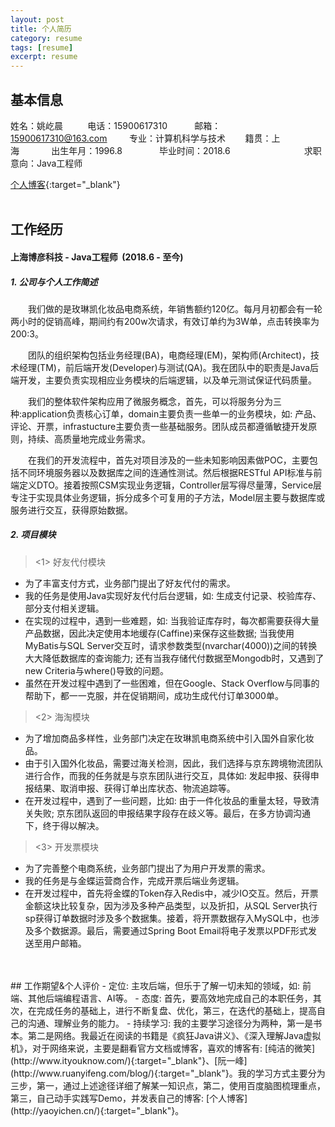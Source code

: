 ```yaml
---
layout: post
title: 个人简历
category: resume
tags: [resume]
excerpt: resume
---
```

## 基本信息
姓名：姚屹晨&nbsp;&nbsp;&nbsp;&nbsp;&nbsp;&nbsp;&nbsp;&nbsp;&nbsp;&nbsp;电话：15900617310&nbsp;&nbsp;&nbsp;&nbsp;&nbsp;&nbsp;&nbsp;&nbsp;&nbsp;&nbsp;&nbsp;邮箱：15900617310@163.com&nbsp;&nbsp;&nbsp;&nbsp;&nbsp;&nbsp;&nbsp;&nbsp;&nbsp;专业：计算机科学与技术&nbsp;&nbsp;&nbsp;&nbsp;&nbsp;&nbsp;&nbsp; 籍贯：上海&nbsp;&nbsp;&nbsp;&nbsp;&nbsp;&nbsp;&nbsp;&nbsp;&nbsp;&nbsp;&nbsp;&nbsp;&nbsp;出生年月：1996.8&nbsp;&nbsp;&nbsp;&nbsp;&nbsp;&nbsp;&nbsp;&nbsp;&nbsp;&nbsp;&nbsp;&nbsp;&nbsp;&nbsp; 毕业时间：2018.6&nbsp;&nbsp;&nbsp;&nbsp;&nbsp;&nbsp;&nbsp;&nbsp;&nbsp;&nbsp;&nbsp;&nbsp;&nbsp;&nbsp;&nbsp;&nbsp;&nbsp;&nbsp;&nbsp;&nbsp;&nbsp;&nbsp;&nbsp;&nbsp;&nbsp;&nbsp;&nbsp;&nbsp;&nbsp;&nbsp;求职意向：Java工程师&nbsp;&nbsp;&nbsp;&nbsp;&nbsp;  

[个人博客](http://yaoyichen.cn/){:target="_blank"}
<br>
<br>
## 工作经历

#### 上海博彦科技&nbsp;-&nbsp;Java工程师&nbsp;&nbsp;(2018.6 - 至今)  

##### 1. 公司与个人工作简述

&emsp;&emsp;我们做的是玫琳凯化妆品电商系统，年销售额约120亿。每月月初都会有一轮两小时的促销高峰，期间约有200w次请求，有效订单约为3W单，点击转换率为200:3。

&emsp;&emsp;团队的组织架构包括业务经理(BA)，电商经理(EM)，架构师(Architect)，技术经理(TM)，前后端开发(Developer)与测试(QA)。我在团队中的职责是Java后端开发，主要负责实现相应业务模块的后端逻辑，以及单元测试保证代码质量。

&emsp;&emsp;我们的整体软件架构应用了微服务概念，首先，可以将服务分为三种:application负责核心订单，domain主要负责一些单一的业务模块，如: 产品、评论、开票，infrastucture主要负责一些基础服务。团队成员都遵循敏捷开发原则，持续、高质量地完成业务需求。

&emsp;&emsp;在我们的开发流程中，首先对项目涉及的一些未知影响因素做POC，主要包括不同环境服务器以及数据库之间的连通性测试。然后根据RESTful API标准与前端定义DTO。接着按照CSM实现业务逻辑，Controller层写得尽量薄，Service层专注于实现具体业务逻辑，拆分成多个可复用的子方法，Model层主要与数据库或服务进行交互，获得原始数据。


##### 2. 项目模块
> <1> 好友代付模块

- 为了丰富支付方式，业务部门提出了好友代付的需求。
- 我的任务是使用Java实现好友代付后台逻辑，如: 生成支付记录、校验库存、部分支付相关逻辑。
- 在实现的过程中，遇到一些难题，如: 当我验证库存时，每次都需要获得大量产品数据，因此决定使用本地缓存(Caffine)来保存这些数据; 当我使用MyBatis与SQL Server交互时，请求参数类型(nvarchar(4000))之间的转换大大降低数据库的查询能力; 还有当我存储代付数据至Mongodb时，又遇到了new Criteria与where()导致的问题。
- 虽然在开发过程中遇到了一些困难，但在Google、Stack Overflow与同事的帮助下，都一一克服，并在促销期间，成功生成代付订单3000单。

> <2> 海淘模块

- 为了增加商品多样性，业务部门决定在玫琳凯电商系统中引入国外自家化妆品。
- 由于引入国外化妆品，需要过海关检测，因此，我们选择与京东跨境物流团队进行合作，而我的任务就是与京东团队进行交互，具体如: 发起申报、获得申报结果、取消申报、获得订单出库状态、物流追踪等。
- 在开发过程中，遇到了一些问题，比如: 由于一件化妆品的重量太轻，导致清关失败; 京东团队返回的申报结果字段存在歧义等。最后，在多方协调沟通下，终于得以解决。

> <3> 开发票模块

- 为了完善整个电商系统，业务部门提出了为用户开发票的需求。
- 我的任务是与金蝶运营商合作，完成开票后端业务逻辑。
- 在开发过程中，首先将金蝶的Token存入Redis中，减少IO交互。然后，开票金额这块比较复杂，因为涉及多种产品类型，以及折扣，从SQL Server执行sp获得订单数据时涉及多个数据集。接着，将开票数据存入MySQL中，也涉及多个数据源。最后，需要通过Spring Boot Email将电子发票以PDF形式发送至用户邮箱。
<br>
<br>
## 工作期望&个人评价
- 定位: 主攻后端，但乐于了解一切未知的领域，如: 前端、其他后端编程语言、AI等。
- 态度: 首先，要高效地完成自己的本职任务，其次，在完成任务的基础上，进行不断复盘、优化，第三，在迭代的基础上，提高自己的沟通、理解业务的能力。
- 持续学习: 我的主要学习途径分为两种，第一是书本。第二是网络。我最近在阅读的书籍是《疯狂Java讲义》、《深入理解Java虚拟机》，对于网络来说，主要是翻看官方文档或博客，喜欢的博客有: [纯洁的微笑](http://www.ityouknow.com/){:target="_blank"}、[阮一峰](http://www.ruanyifeng.com/blog/){:target="_blank"}。我的学习方式主要分为三步，第一，通过上述途径详细了解某一知识点，第二，使用百度脑图梳理重点，第三，自己动手实践写Demo，并发表自己的博客: [个人博客](http://yaoyichen.cn/){:target="_blank"}。

